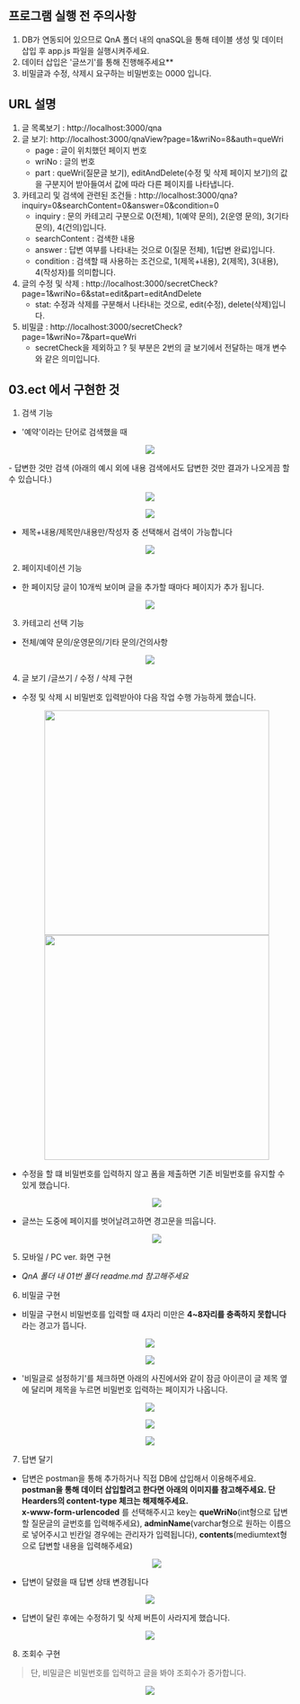 ## 프로그램 실행 전 주의사항
1. DB가 연동되어 있으므로 QnA 폴더 내의 qnaSQL을 통해 테이블 생성 및 데이터 삽입 후 app.js 파일을 실행시켜주세요.
2. 데이터 삽입은 '글쓰기'를 통해 진행해주세요**
3. 비밀글과 수정, 삭제시 요구하는 비밀번호는 0000 입니다.

## URL 설명
1. 글 목록보기 : http://localhost:3000/qna
2. 글 보기: http://localhost:3000/qnaView?page=1&wriNo=8&auth=queWri
    - page : 글이 위치했던 페이지 번호
    - wriNo : 글의 번호
    - part : queWri(질문글 보기), editAndDelete(수정 및 삭제 페이지 보기)의 값을 구분지어 받아들여서 값에 따라 다른 페이지를 나타냅니다.
 3. 카테고리 및 검색에 관련된 조건들
  : http://localhost:3000/qna?inquiry=0&searchContent=0&answer=0&condition=0
    - inquiry : 문의 카테고리 구분으로 0(전체), 1(예약 문의), 2(운영 문의), 3(기타 문의), 4(건의)입니다.
    - searchContent : 검색한 내용
    - answer : 답변 여부를 나타내는 것으로 0(질문 전체), 1(답변 완료)입니다.
    - condition : 검색할 때 사용하는 조건으로, 1(제목+내용), 2(제목), 3(내용), 4(작성자)를 의미합니다.
  4. 글의 수정 및 삭제
   : http://localhost:3000/secretCheck?page=1&wriNo=6&stat=edit&part=editAndDelete
     - stat: 수정과 삭제를 구분해서 나타내는 것으로, edit(수정), delete(삭제)입니다.
  5. 비밀글 : http://localhost:3000/secretCheck?page=1&wriNo=7&part=queWri
     - secretCheck을 제외하고 ? 뒷 부분은 2번의 글 보기에서 전달하는 매개 변수와 같은 의미입니다.
  
  
## 03.ect 에서 구현한 것
1. 검색 기능
  - '예약'이라는 단어로 검색했을 때
  <p align="center"><img src="https://devdata201907.s3.ap-northeast-2.amazonaws.com/markdown/qna03/search.png"></p>
  - 답변한 것만 검색 (아래의 예시 외에 내용 검색에서도 답변한 것만 결과가 나오게끔 할 수 있습니다.)
<p align="center"><img src="https://devdata201907.s3.ap-northeast-2.amazonaws.com/markdown/qna03/searchanswer1.png"></p>
<p align="center"><img src="https://devdata201907.s3.ap-northeast-2.amazonaws.com/markdown/qna03/searchanswer2.png"></p>

  - 제목+내용/제목만/내용만/작성자 중 선택해서 검색이 가능합니다
<p align="center"><img src="https://devdata201907.s3.ap-northeast-2.amazonaws.com/markdown/qna03/multi.png"></p>

2. 페이지네이션 기능
  - 한 페이지당 글이 10개씩 보이며 글을 추가할 때마다 페이지가 추가 됩니다.
  <p align="center"><img src="https://devdata201907.s3.ap-northeast-2.amazonaws.com/markdown/qna03/pagination.png"></p>
  
3. 카테고리 선택 기능
  - 전체/예약 문의/운영문의/기타 문의/건의사항
  <p align="center"><img src="https://devdata201907.s3.ap-northeast-2.amazonaws.com/markdown/qna03/category.png"></p>
  
4. 글 보기 /글쓰기 / 수정 / 삭제 구현
  - 수정 및 삭제 시 비밀번호 입력받아야 다음 작업 수행 가능하게 했습니다.
    <p align="center"><img src="https://devdata201907.s3.ap-northeast-2.amazonaws.com/markdown/qna03/edit2.png" width="400" height="auto"><img src="https://devdata201907.s3.ap-northeast-2.amazonaws.com/markdown/qna03/delete2.png" width="400" height="auto"></p>
    
  - 수정을 할 떄 비밀번호를 입력하지 않고 폼을 제출하면 기존 비밀번호를 유지할 수 있게 했습니다.
    <p align="center"><img src="https://devdata201907.s3.ap-northeast-2.amazonaws.com/markdown/qna03/edit3.png"></p>
    
  - 글쓰는 도중에 페이지를 벗어날려고하면 경고문을 띄웁니다.
    <p align="center"><img src="https://devdata201907.s3.ap-northeast-2.amazonaws.com/markdown/qna03/out.png"></p>
  
5. 모바일 / PC ver. 화면 구현
  - *QnA 폴더 내 01번 폴더 readme.md 참고해주세요*
  
6. 비밀글 구현
  - 비밀글 구현시 비밀번호를 입력할 때 4자리 미만은 **4~8자리를 충족하지 못합니다**라는 경고가 뜹니다.
  <p align="center"><img src="https://devdata201907.s3.ap-northeast-2.amazonaws.com/markdown/qna03/password3.png"></p> 
  <p align="center"><img src="https://devdata201907.s3.ap-northeast-2.amazonaws.com/markdown/qna03/password4.png"></p>
  
  - '비밀글로 설정하기'를 체크하면 아래의 사진에서와 같이 잠금 아이콘이 글 제목 옆에 달리며 제목을 누르면 비밀번호 입력하는 페이지가 나옵니다. 
  <p align="center"><img src="https://devdata201907.s3.ap-northeast-2.amazonaws.com/markdown/qna03/secret3.png"></p> 
  <p align="center"><img src="https://devdata201907.s3.ap-northeast-2.amazonaws.com/markdown/qna03/secret1.png"></p>   
  <p align="center"><img src="https://devdata201907.s3.ap-northeast-2.amazonaws.com/markdown/qna03/secret2.png"></p>  

7. 답변 달기
  - 답변은 postman을 통해 추가하거나 직접 DB에 삽입해서 이용해주세요.      
    **postman을 통해 데이터 삽입할려고 한다면 아래의 이미지를 참고해주세요. 단 Hearders의 content-type 체크는 해제해주세요.**     
    **x-www-form-urlencoded** 를 선택해주시고 key는 **queWriNo**(int형으로 답변할 질문글의 글번호를 입력해주세요), **adminName**(varchar형으로 원하는 이름으로 넣어주시고 빈칸일 경우에는 관리자가 입력됩니다), **contents**(mediumtext형으로 답변할 내용을 입력해주세요)
    <p align="center"><img src="https://devdata201907.s3.ap-northeast-2.amazonaws.com/markdown/qna03/postman.png"></p>   
    
  - 답변이 달렸을 때 답변 상태 변경됩니다 
  <p align="center"><img src="https://devdata201907.s3.ap-northeast-2.amazonaws.com/markdown/qna03/answer1.png"></p>
  
  - 답변이 달린 후에는 수정하기 및 삭제 버튼이 사라지게 했습니다.
  <p align="center"><img src="https://devdata201907.s3.ap-northeast-2.amazonaws.com/markdown/qna03/answer2.png"></p>   
  
8. 조회수 구현
> 단, 비밀글은 비밀번호를 입력하고 글을 봐야 조회수가 증가합니다.
<p align="center"><img src="https://devdata201907.s3.ap-northeast-2.amazonaws.com/markdown/qna03/views1.png"></p>   
